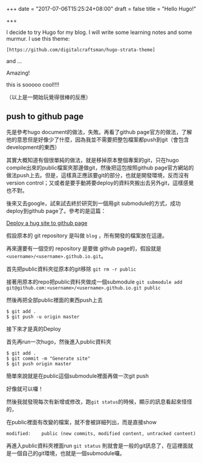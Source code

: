 +++
date = "2017-07-06T15:25:24+08:00"
draft = false
title = "Hello Hugo!"

+++

I decide to try Hugo for my blog. I will write some learning notes and some murmur.
I use this theme: 

<!--more-->
	[https://github.com/digitalcraftsman/hugo-strata-theme]

and ...

Amazing!

this is sooooo cool!!!!

（以上是一開始玩覺得很棒的反應）

## push to github page

先是參考hugo document的做法，失敗。再看了github page官方的做法，了解他的意思但是好像少了什麼，因為我並不需要把整包檔案都push到git（會包含development的東西）

其實大概知道有個很單純的做法，就是移掉原本整個專案的git，只在hugo compile出來的public檔案夾那邊做git，然後把這包按照github page官方網站的做法push上去。但是，這樣真正應該要git的部分，也就是開發環境，反而沒有version control；又或者是要手動將要deploy的資料夾搬出去另外git，這樣感覺也不對。

後來又去google，試來試去終於研究到一個用git submodule的方式，成功deploy到github page了。參考的是這篇：

[Deploy a hug site to github page](https://github.com/whipperstacker/blog/blob/master/content/post/deploying-a-hugo-site-to-github-pages.md)

假設原本的 git repository 是叫做 `blog` ，所有開發的檔案放在這邊。

再來還要有一個空的 repository 是要做 github page的，假設就是 `<username>/<username>.github.io.git`。

首先把public資料夾從原本的git移除 `git rm -r public`

接著用原本的repo把public資料夾做成一個submodule `git submodule add git@github.com:<username>/<username>.github.io.git public`

然後再把全部public裡面的東西push上去

```
$ git add .
$ git push -u origin master
```

接下來才是真的Deploy

首先再run一次hugo，然後進入public資料夾

```
$ git add .
$ git commit -m "Generate site"
$ git push origin master
```

簡單來說就是在public這個submodule裡面再做一次git push

好像就可以囉！

然後我就發現每次有新增或修改，跑`git status`的時候，顯示的訊息看起來怪怪的，

在public裡面有改變的檔案，就不會被詳細列出，而是直接show

`modified:    public (new commits, modified content, untracked content)`

再進入public資料夾裡面run `git status` 則就會是一般的git訊息了，在這裡面就是一個自己的git環境，也就是一個submodule囉。










